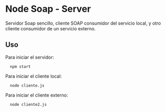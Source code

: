 # Node Soap - Server

Servidor Soap sencillo, cliente SOAP consumidor del servicio local, y otro cliente consumidor de un servicio externo.

## Uso

Para iniciar el servidor:
```
  npm start
  ```
Para iniciar el cliente local:
```
  node cliente.js
  ```
Para iniciar el cliente externo:
```
  node cliente2.js
  ```
